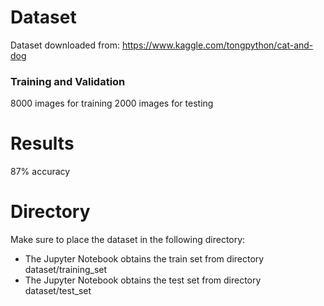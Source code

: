 # Dataset

Dataset downloaded from: https://www.kaggle.com/tongpython/cat-and-dog

### Training and Validation

8000 images for training
2000 images for testing

# Results
87% accuracy

# Directory
Make sure to place the dataset in the following directory:

- The Jupyter Notebook obtains the train set from directory dataset/training_set
- The Jupyter Notebook obtains the test set from directory dataset/test_set